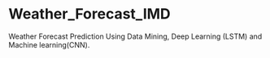 # Weather_Forecast_IMD
Weather Forecast Prediction Using Data Mining, Deep Learning (LSTM) and Machine learning(CNN).
